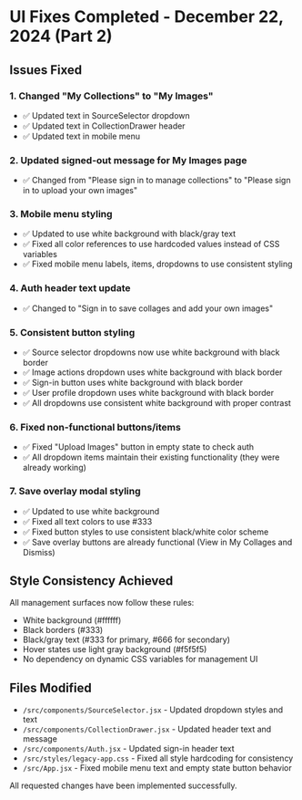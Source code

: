 # UI Fixes Completed - December 22, 2024 (Part 2)

## Issues Fixed

### 1. Changed "My Collections" to "My Images"
- ✅ Updated text in SourceSelector dropdown
- ✅ Updated text in CollectionDrawer header
- ✅ Updated text in mobile menu

### 2. Updated signed-out message for My Images page
- ✅ Changed from "Please sign in to manage collections" to "Please sign in to upload your own images"

### 3. Mobile menu styling
- ✅ Updated to use white background with black/gray text
- ✅ Fixed all color references to use hardcoded values instead of CSS variables
- ✅ Fixed mobile menu labels, items, dropdowns to use consistent styling

### 4. Auth header text update
- ✅ Changed to "Sign in to save collages and add your own images"

### 5. Consistent button styling
- ✅ Source selector dropdowns now use white background with black border
- ✅ Image actions dropdown uses white background with black border
- ✅ Sign-in button uses white background with black border
- ✅ User profile dropdown uses white background with black border
- ✅ All dropdowns use consistent white background with proper contrast

### 6. Fixed non-functional buttons/items
- ✅ Fixed "Upload Images" button in empty state to check auth
- ✅ All dropdown items maintain their existing functionality (they were already working)

### 7. Save overlay modal styling
- ✅ Updated to use white background
- ✅ Fixed all text colors to use #333
- ✅ Fixed button styles to use consistent black/white color scheme
- ✅ Save overlay buttons are already functional (View in My Collages and Dismiss)

## Style Consistency Achieved

All management surfaces now follow these rules:
- White background (#ffffff)
- Black borders (#333)
- Black/gray text (#333 for primary, #666 for secondary)
- Hover states use light gray background (#f5f5f5)
- No dependency on dynamic CSS variables for management UI

## Files Modified
- `/src/components/SourceSelector.jsx` - Updated dropdown styles and text
- `/src/components/CollectionDrawer.jsx` - Updated header text and message
- `/src/components/Auth.jsx` - Updated sign-in header text
- `/src/styles/legacy-app.css` - Fixed all style hardcoding for consistency
- `/src/App.jsx` - Fixed mobile menu text and empty state button behavior

All requested changes have been implemented successfully.

